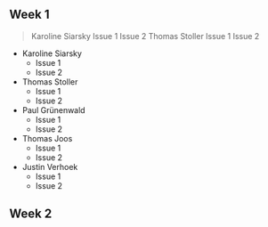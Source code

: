 ## Week 1

>    Karoline Siarsky     Issue 1    Issue 2
>    Thomas Stoller       Issue 1    Issue 2
    
    
 - Karoline Siarsky
   - Issue 1
   - Issue 2
- Thomas Stoller 
  - Issue 1
  - Issue 2
- Paul Grünenwald
   - Issue 1
   - Issue 2
- Thomas Joos
  - Issue 1
  - Issue 2
- Justin Verhoek
  - Issue 1
  - Issue 2

## Week 2
